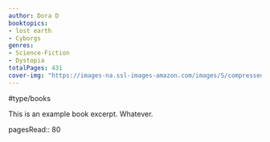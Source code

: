 ```yaml
---
author: Dora D
booktopics:
- lost earth
- Cyborgs
genres:
- Science-Fiction
- Dystopia
totalPages: 431
cover-img: "https://images-na.ssl-images-amazon.com/images/S/compressed.photo.goodreads.com/books/1539934542i/40048350.jpg"
---
```

#type/books

This is an example book excerpt. Whatever.

pagesRead:: 80

